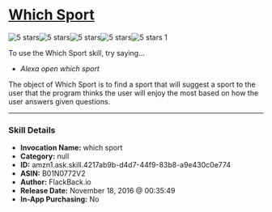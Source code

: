 # [Which Sport](http://alexa.amazon.com/#skills/amzn1.ask.skill.4217ab9b-d4d7-44f9-83b8-a9e430c0e774)
![5 stars](../../images/ic_star_black_18dp_1x.png)![5 stars](../../images/ic_star_black_18dp_1x.png)![5 stars](../../images/ic_star_black_18dp_1x.png)![5 stars](../../images/ic_star_black_18dp_1x.png)![5 stars](../../images/ic_star_black_18dp_1x.png) 1

To use the Which Sport skill, try saying...

* *Alexa open which sport*

The object of Which Sport is to find a sport that will suggest a sport to the user that the program thinks the user will enjoy the most based on how the user answers given questions.

***

### Skill Details

* **Invocation Name:** which sport
* **Category:** null
* **ID:** amzn1.ask.skill.4217ab9b-d4d7-44f9-83b8-a9e430c0e774
* **ASIN:** B01N0772V2
* **Author:** FlackBack.io
* **Release Date:** November 18, 2016 @ 00:35:49
* **In-App Purchasing:** No
